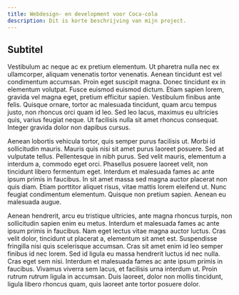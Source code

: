 ```yaml
---
title: Webdesign- en development voor Coca-cola
description: Dit is korte beschrijving van mijn project.
---
```


## Subtitel

Vestibulum ac neque ac ex pretium elementum. Ut pharetra nulla nec ex ullamcorper, aliquam venenatis tortor venenatis. Aenean tincidunt est vel condimentum accumsan. Proin eget suscipit magna. Donec tincidunt ex in elementum volutpat. Fusce euismod euismod dictum. Etiam sapien lorem, gravida vel magna eget, pretium efficitur sapien. Vestibulum finibus ante felis. Quisque ornare, tortor ac malesuada tincidunt, quam arcu tempus justo, non rhoncus orci quam id leo. Sed leo lacus, maximus eu ultricies quis, varius feugiat neque. Ut facilisis nulla sit amet rhoncus consequat. Integer gravida dolor non dapibus cursus.

Aenean lobortis vehicula tortor, quis semper purus facilisis ut. Morbi id sollicitudin mauris. Mauris quis nisi sit amet purus laoreet posuere. Sed at vulputate tellus. Pellentesque in nibh purus. Sed velit mauris, elementum a interdum a, commodo eget orci. Phasellus posuere laoreet velit, non tincidunt libero fermentum eget. Interdum et malesuada fames ac ante ipsum primis in faucibus. In sit amet massa sed magna auctor placerat non quis diam. Etiam porttitor aliquet risus, vitae mattis lorem eleifend ut. Nunc feugiat condimentum elementum. Quisque non pretium sapien. Aenean eu malesuada augue.

Aenean hendrerit, arcu eu tristique ultricies, ante magna rhoncus turpis, non sollicitudin sapien enim eu metus. Interdum et malesuada fames ac ante ipsum primis in faucibus. Nam eget lectus vitae magna auctor luctus. Cras velit dolor, tincidunt ut placerat a, elementum sit amet est. Suspendisse fringilla nisi quis scelerisque accumsan. Cras sit amet enim id leo semper finibus id nec lorem. Sed id ligula eu massa hendrerit luctus id nec nulla. Cras eget sem nisi. Interdum et malesuada fames ac ante ipsum primis in faucibus. Vivamus viverra sem lacus, et facilisis urna interdum ut. Proin rutrum rutrum ligula in accumsan. Duis laoreet, dolor non mollis tincidunt, ligula libero rhoncus quam, quis laoreet ante tortor posuere dolor.
